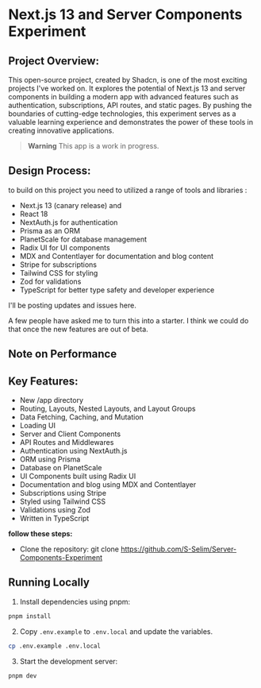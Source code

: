 # Next.js 13 and Server Components Experiment

## Project Overview:

This open-source project, created by Shadcn, is one of the most exciting projects I've worked on. It explores the potential of Next.js 13 and server components in building a modern app with advanced features such as authentication, subscriptions, API routes, and static pages. By pushing the boundaries of cutting-edge technologies, this experiment serves as a valuable learning experience and demonstrates the power of these tools in creating innovative applications.

> **Warning**
> This app is a work in progress.

## Design Process:

to build on this project you need to utilized a range of tools and libraries :

- Next.js 13 (canary release) and
- React 18
- NextAuth.js for authentication
- Prisma as an ORM
- PlanetScale for database management
- Radix UI for UI components
- MDX and Contentlayer for documentation and blog content
- Stripe for subscriptions
- Tailwind CSS for styling
- Zod for validations
- TypeScript for better type safety and developer experience

I'll be posting updates and issues here.

A few people have asked me to turn this into a starter. I think we could do that once the new features are out of beta.

## Note on Performance

## Key Features:

- New /app directory
- Routing, Layouts, Nested Layouts, and Layout Groups
- Data Fetching, Caching, and Mutation
- Loading UI
- Server and Client Components
- API Routes and Middlewares
- Authentication using NextAuth.js
- ORM using Prisma
- Database on PlanetScale
- UI Components built using Radix UI
- Documentation and blog using MDX and Contentlayer
- Subscriptions using Stripe
- Styled using Tailwind CSS
- Validations using Zod
- Written in TypeScript

**follow these steps:**

- Clone the repository: git clone https://github.com/S-Selim/Server-Components-Experiment

## Running Locally

1. Install dependencies using pnpm:

```sh
pnpm install
```

2. Copy `.env.example` to `.env.local` and update the variables.

```sh
cp .env.example .env.local
```

3. Start the development server:

```sh
pnpm dev
```
